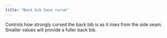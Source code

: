 ```yaml
---
title: "Back bib base curve"
---
```


Controls how strongly curved the back bib is as it rises from the side seam. Smaller values will provide a fuller back bib.
